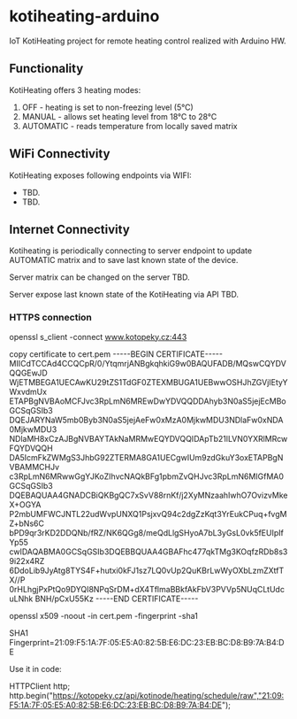 # kotiheating-arduino

IoT KotiHeating project for remote heating control realized with Arduino HW.

## Functionality

KotiHeating offers 3 heating modes:
1) OFF - heating is set to non-freezing level (5°C)
2) MANUAL - allows set heating level from 18°C to 28°C
3) AUTOMATIC - reads temperature from locally saved matrix


## WiFi Connectivity

KotiHeating exposes following endpoints via WIFI:
- TBD.
- TBD.

## Internet Connectivity

Kotiheating is periodically connecting to server endpoint to update AUTOMATIC matrix 
and to save last known state of the device.

Server matrix can be changed on the server TBD.

Server expose last known state of the KotiHeating via API TBD.


### HTTPS connection
openssl s_client -connect www.kotopeky.cz:443

copy certificate to cert.pem
-----BEGIN CERTIFICATE-----
MIICdTCCAd4CCQCpR/0/YtqmrjANBgkqhkiG9w0BAQUFADB/MQswCQYDVQQGEwJD
WjETMBEGA1UECAwKU29tZS1TdGF0ZTEXMBUGA1UEBwwOSHJhZGVjIEtyYWxvdmUx
ETAPBgNVBAoMCFJvc3RpLmN6MREwDwYDVQQDDAhyb3N0aS5jejEcMBoGCSqGSIb3
DQEJARYNaW5mb0Byb3N0aS5jejAeFw0xMzA0MjkwMDU3NDlaFw0xNDA0MjkwMDU3
NDlaMH8xCzAJBgNVBAYTAkNaMRMwEQYDVQQIDApTb21lLVN0YXRlMRcwFQYDVQQH
DA5IcmFkZWMgS3JhbG92ZTERMA8GA1UECgwIUm9zdGkuY3oxETAPBgNVBAMMCHJv
c3RpLmN6MRwwGgYJKoZIhvcNAQkBFg1pbmZvQHJvc3RpLmN6MIGfMA0GCSqGSIb3
DQEBAQUAA4GNADCBiQKBgQC7xSvV88rnKf/j2XyMNzaahIwhO7OvizvMkeX+OGYA
P2mbUMFWCJNTL22udWvpUNXQ1PsjxvQ94c2dgZzKqt3YrEukCPuq+fvgMZ+bNs6C
bPD9qr3rKD2DDQNb/fRZ/NK6QGg8/meQdLlgSHyoA7bL3yGsL0vk5fEUIpIfYp55
cwIDAQABMA0GCSqGSIb3DQEBBQUAA4GBAFhc477qkTMg3KOqfzRDb8s39i22x4RZ
6DdoLib9JyAtg8TYS4F+hutxi0kFJ1sz7LQ0vUp2QuKBrLwWyOXbLzmZXtfTX//P
0rHLhgjPxPtQo9DYQI8NPqSrDM+dX4TflmaBBkfAkFbV3PVVp5NUqCLtUdcuLNhk
BNH/pCxU55Kz
-----END CERTIFICATE-----

openssl x509 -noout -in cert.pem -fingerprint -sha1

SHA1 Fingerprint=21:09:F5:1A:7F:05:E5:A0:82:5B:E6:DC:23:EB:BC:D8:B9:7A:B4:DE

Use it in code:

HTTPClient http;
http.begin("https://kotopeky.cz/api/kotinode/heating/schedule/raw","21:09:F5:1A:7F:05:E5:A0:82:5B:E6:DC:23:EB:BC:D8:B9:7A:B4:DE");